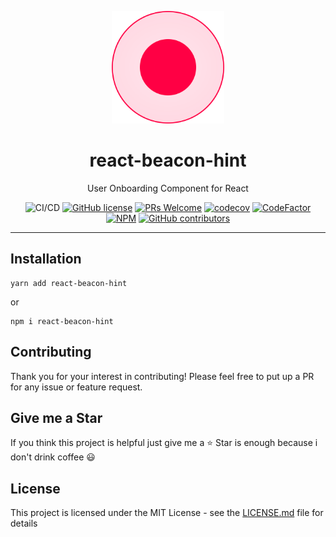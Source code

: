 <div align="center">
<p align="center">
    <img src="./images/beacon.svg" width="180" height="180"/>
</p>
<h1 align="center">react-beacon-hint</h1>
<p align="center">User Onboarding Component for React</p>

![CI/CD](https://github.com/moh3n9595/react-beacon-hint/actions/workflows/build.yml/badge.svg)
[![GitHub license](https://img.shields.io/badge/license-MIT-blue.svg)](https://github.com/moh3n9595/react-beacon-hint/blob/master/LICENSE)
[![PRs Welcome](https://img.shields.io/badge/PRs-welcome-orange.svg)](https://github.com/moh3n9595/react-beacon-hint/compare)
[![codecov](https://codecov.io/gh/moh3n9595/react-beacon-hint/branch/master/graph/badge.svg)](https://codecov.io/gh/moh3n9595/react-beacon-hint) [![CodeFactor](https://www.codefactor.io/repository/github/moh3n9595/react-beacon-hint/badge)](https://www.codefactor.io/repository/github/moh3n9595/react-beacon-hint)
[![NPM](https://img.shields.io/npm/v/react-beacon-hint.svg)](https://www.npmjs.com/package/react-beacon-hint)
[![GitHub contributors](https://img.shields.io/github/contributors/moh3n9595/react-beacon-hint.svg)](https://GitHub.com/moh3n9595/react-beacon-hint/contributors/)

</div>
<hr />

## Installation

```
yarn add react-beacon-hint
```

or

```
npm i react-beacon-hint
```

## Contributing

Thank you for your interest in contributing! Please feel free to put up a PR for any issue or feature request.

## Give me a Star

If you think this project is helpful just give me a ⭐️ Star is enough because i don't drink coffee 😃

## License

This project is licensed under the MIT License - see the [LICENSE.md](https://github.com/moh3n9595/react-beacon-hint/blob/master/LICENSE) file for details
